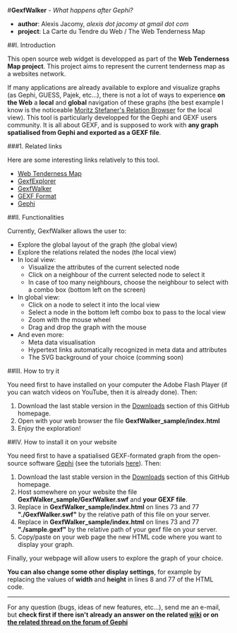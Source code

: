 #**GexfWalker** - *What happens after Gephi?*

- **author**: Alexis Jacomy, *alexis dot jacomy at gmail dot com*
- **project**: La Carte du Tendre du Web / The Web Tenderness Map

##I. Introduction

This open source web widget is developped as part of the **Web Tenderness Map project**. This project aims to represent the current tenderness map as a websites network.

If many applications are already available to explore and visualize graphs (as Gephi, GUESS, Pajek, etc...), there is not a lot of ways to experience **on the Web** a **local** and **global** navigation of these graphs (the best example I know is the noticeable [Moritz Stefaner's Relation Browser](http://moritz.stefaner.eu/projects/relation-browser/) for the local view). This tool is particularly developped for the Gephi and GEXF users community. It is all about GEXF, and is supposed to work with **any graph spatialised from Gephi and exported as a GEXF file**.

###1. Related links

Here are some interesting links relatively to this tool.

- [Web Tenderness Map](http://carte-du-tendre.com/)
- [GexfExplorer](http://github.com/jacomyal/GexfExplorer)
- [GexfWalker](http://github.com/jacomyal/GexfWalker)
- [GEXF Format](http://gexf.net/format/)
- [Gephi](http://www.gephi.org/)

##II. Functionalities

Currently, GexfWalker allows the user to:

- Explore the global layout of the graph (the global view)
- Explore the relations related the nodes (the local view)
- In local view:
  - Visualize the attributes of the current selected node
  - Click on a neighbour of the current selected node to select it
  - In case of too many neighbours, choose the neighbour to select with a combo box (bottom left on the screen)
- In global view:
  - Click on a node to select it into the local view
  - Select a node in the bottom left combo box to pass to the local view
  - Zoom with the mouse wheel
  - Drag and drop the graph with the mouse
- And even more:
  - Meta data visualisation
  - Hypertext links automatically recognized in meta data and attributes
  - The SVG background of your choice (comming soon)

##III. How to try it

You need first to have installed on your computer the Adobe Flash Player (if you can watch videos on YouTube, then it is already done). Then:

1. Download the last stable version in the [Downloads](http://github.com/jacomyal/GexfWalker/downloads) section of this GitHub homepage.
2. Open with your web browser the file **GexfWalker_sample/index.html**
3. Enjoy the exploration!

##IV. How to install it on your website

You need first to have a spatialised GEXF-formated graph from the open-source software [Gephi](http://www.gephi.org/) (see the tutorials [here](http://www.gephi.org/users)). Then:

1. Download the last stable version in the [Downloads](http://github.com/jacomyal/GexfWalker/downloads) section of this GitHub homepage.
2. Host somewhere on your website the file **GexfWalker_sample/GexfWalker.swf** and **your GEXF file**.
3. Replace in **GexfWalker_sample/index.html** on lines 73 and 77 **"./GexfWalker.swf"** by the relative path of this file on your server.
4. Replace in **GexfWalker_sample/index.html** on lines 73 and 77 **"./sample.gexf"** by the relative path of your gexf file on your server. 
5. Copy/paste on your web page the new HTML code where you want to display your graph.

Finally, your webpage will allow users to explore the graph of your choice.

**You can also change some other display settings**, for example by replacing the values of **width** and **height** in lines 8 and 77 of the HTML code.

* * * *

For any question (bugs, ideas of new features, etc...), send me an e-mail, but **check first if there isn't already an answer on the related [wiki](http://wiki.github.com/jacomyal/GexfWalker/) or on [the related thread on the forum of Gephi](http://forum.gephi.org/viewforum.php?f=14&sid=7e2338295bc017436f82b787d14091b4)**